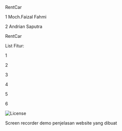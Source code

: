 <p> RentCar</p>
<p>1 Moch.Faizal Fahmi</p>
<p>2 Andrian Saputra</p>
<p>RentCar</p>
<p>List Fitur:</p>
<p>1 </p>
<p>2 </p>
<p>3 </p>
<p>4 </p>
<p>5 </p>
<p>6 </p>
<img src="https://img.shields.io/packagist/l/laravel/framework" alt="License">
<p>Screen recorder demo penjelasan website yang dibuat</p>

